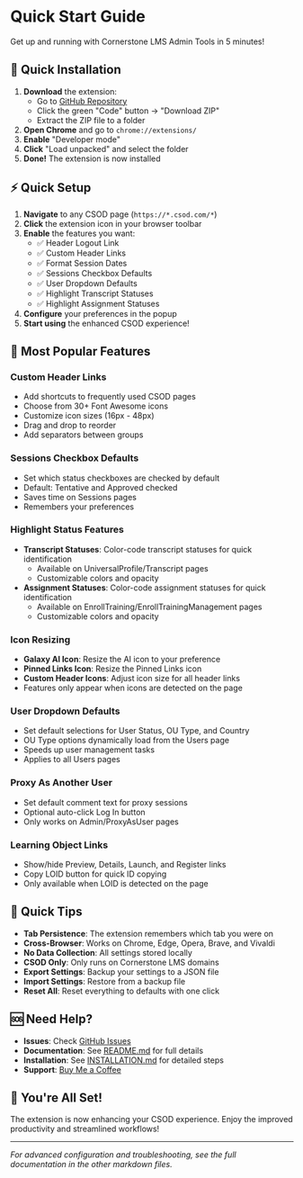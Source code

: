 # Quick Start Guide

Get up and running with Cornerstone LMS Admin Tools in 5 minutes!

## 🚀 Quick Installation

1. **Download** the extension:
   - Go to [GitHub Repository](https://github.com/hopeypants/cornerstone-lms-tools)
   - Click the green "Code" button → "Download ZIP"
   - Extract the ZIP file to a folder
2. **Open Chrome** and go to `chrome://extensions/`
3. **Enable** "Developer mode"
4. **Click** "Load unpacked" and select the folder
5. **Done!** The extension is now installed

## ⚡ Quick Setup

1. **Navigate** to any CSOD page (`https://*.csod.com/*`)
2. **Click** the extension icon in your browser toolbar
3. **Enable** the features you want:
   - ✅ Header Logout Link
   - ✅ Custom Header Links
   - ✅ Format Session Dates
   - ✅ Sessions Checkbox Defaults
   - ✅ User Dropdown Defaults
   - ✅ Highlight Transcript Statuses
   - ✅ Highlight Assignment Statuses
4. **Configure** your preferences in the popup
5. **Start using** the enhanced CSOD experience!

## 🎯 Most Popular Features

### Custom Header Links
- Add shortcuts to frequently used CSOD pages
- Choose from 30+ Font Awesome icons
- Customize icon sizes (16px - 48px)
- Drag and drop to reorder
- Add separators between groups

### Sessions Checkbox Defaults
- Set which status checkboxes are checked by default
- Default: Tentative and Approved checked
- Saves time on Sessions pages
- Remembers your preferences

### Highlight Status Features
- **Transcript Statuses**: Color-code transcript statuses for quick identification
  - Available on UniversalProfile/Transcript pages
  - Customizable colors and opacity
- **Assignment Statuses**: Color-code assignment statuses for quick identification
  - Available on EnrollTraining/EnrollTrainingManagement pages
  - Customizable colors and opacity

### Icon Resizing
- **Galaxy AI Icon**: Resize the AI icon to your preference
- **Pinned Links Icon**: Resize the Pinned Links icon
- **Custom Header Icons**: Adjust icon size for all header links
- Features only appear when icons are detected on the page

### User Dropdown Defaults
- Set default selections for User Status, OU Type, and Country
- OU Type options dynamically load from the Users page
- Speeds up user management tasks
- Applies to all Users pages

### Proxy As Another User
- Set default comment text for proxy sessions
- Optional auto-click Log In button
- Only works on Admin/ProxyAsUser pages

### Learning Object Links
- Show/hide Preview, Details, Launch, and Register links
- Copy LOID button for quick ID copying
- Only available when LOID is detected on the page

## 🔧 Quick Tips

- **Tab Persistence**: The extension remembers which tab you were on
- **Cross-Browser**: Works on Chrome, Edge, Opera, Brave, and Vivaldi
- **No Data Collection**: All settings stored locally
- **CSOD Only**: Only runs on Cornerstone LMS domains
- **Export Settings**: Backup your settings to a JSON file
- **Import Settings**: Restore from a backup file
- **Reset All**: Reset everything to defaults with one click

## 🆘 Need Help?

- **Issues**: Check [GitHub Issues](https://github.com/hopeypants/cornerstone-lms-tools/issues)
- **Documentation**: See [README.md](README.md) for full details
- **Installation**: See [INSTALLATION.md](INSTALLATION.md) for detailed steps
- **Support**: [Buy Me a Coffee](https://buymeacoffee.com/hopeypants)

## 🎉 You're All Set!

The extension is now enhancing your CSOD experience. Enjoy the improved productivity and streamlined workflows!

---

*For advanced configuration and troubleshooting, see the full documentation in the other markdown files.*
